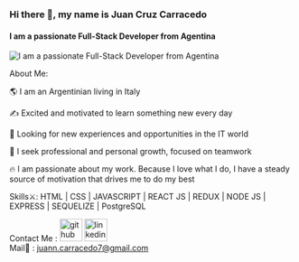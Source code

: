 ### Hi there 👋, my name is Juan Cruz Carracedo
#### I am a passionate Full-Stack Developer from Agentina
![I am a passionate Full-Stack Developer from Agentina](https://i0.wp.com/alessandropagano.net/blog/wp-content/uploads/sites/2/2019/06/1_jB76MLZjiNhGSQQvxm7LSQ.gif)

About Me:

 🌎 I am an Argentinian living in Italy

 ✍️ Excited and motivated to learn something new every day
 
 🚀 Looking for new experiences and opportunities in the IT world
 
 🌱 I seek professional and personal growth, focused on teamwork

 🔥 I am passionate about my work. Because I love what I do, I have a steady source of motivation that drives me to do my best



Skills⚔️: HTML | CSS | JAVASCRIPT | REACT JS | REDUX | NODE JS | EXPRESS | SEQUELIZE | PostgreSQL


Contact Me :
[<img src='https://cdn.jsdelivr.net/npm/simple-icons@3.0.1/icons/github.svg' alt='github' height='40'>](https://github.com/juancarracedo7)  [<img src='https://cdn.jsdelivr.net/npm/simple-icons@3.0.1/icons/linkedin.svg' alt='linkedin' height='40'>](https://www.linkedin.com/in/juancarracedodev/)  
Mail📩 : juann.carracedo7@gmail.com

